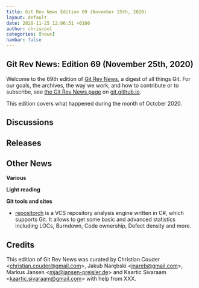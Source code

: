 ```yaml
---
title: Git Rev News Edition 69 (November 25th, 2020)
layout: default
date: 2020-11-25 12:06:51 +0100
author: chriscool
categories: [news]
navbar: false
---
```


## Git Rev News: Edition 69 (November 25th, 2020)

Welcome to the 69th edition of [Git Rev News](https://git.github.io/rev_news/rev_news/),
a digest of all things Git. For our goals, the archives, the way we work, and how to contribute or to
subscribe, see [the Git Rev News page](https://git.github.io/rev_news/rev_news/) on [git.github.io](http://git.github.io).

This edition covers what happened during the month of October 2020.

## Discussions

<!---
### General
-->

<!---
### Reviews
-->

<!---
### Support
-->

<!---
## Developer Spotlight:
-->

## Releases


## Other News

__Various__


__Light reading__


__Git tools and sites__

* [repositorch](https://github.com/kirnosenko/Repositorch) is a VCS repository analysis 
  engine written in C#, which supports Git. It allows to get some basic and advanced 
  statistics including LOCs, Burndown, Code ownership, Defect density and more.
  

## Credits

This edition of Git Rev News was curated by
Christian Couder &lt;<christian.couder@gmail.com>&gt;,
Jakub Narębski &lt;<jnareb@gmail.com>&gt;,
Markus Jansen &lt;<mja@jansen-preisler.de>&gt; and
Kaartic Sivaraam &lt;<kaartic.sivaraam@gmail.com>&gt;
with help from XXX.
